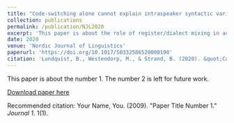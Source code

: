 ```yaml
---
title: "Code-switching alone cannot explain intraspeaker syntactic variability: Evidence from a spoken elicitation experiment."
collection: publications
permalink: /publication/NJL2020
excerpt: 'This paper is about the role of register/dialect mixing in accounting for syntactic variation within speakers.'
date: 2020
venue: 'Nordic Journal of Linguistics'
paperurl: 'https://doi.org/10.1017/S0332586520000190'
citation: 'Lundquist, B., Westendorp, M., & Strand, B. (2020). &quot;Code-switching alone cannot explain intraspeaker syntactic variability: Evidence from a spoken elicitation experiment.&quot; <i>Nordic Journal of Linguistics</i>, 43(3), 249-287.'
---
```

This paper is about the number 1. The number 2 is left for future work.

[Download paper here](https://doi.org/10.1017/S0332586520000190)

Recommended citation: Your Name, You. (2009). "Paper Title Number 1." <i>Journal 1</i>. 1(1).
